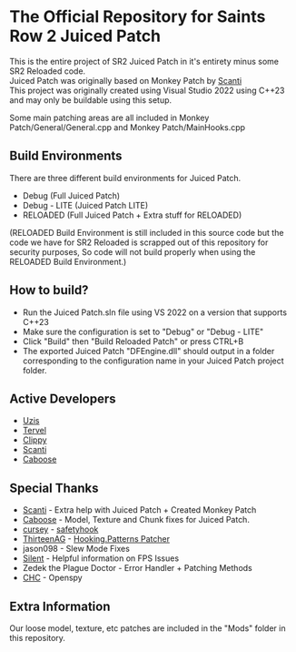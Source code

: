 # The Official Repository for Saints Row 2 Juiced Patch
This is the entire project of SR2 Juiced Patch in it's entirety minus some SR2 Reloaded code. \
Juiced Patch was originally based on Monkey Patch by [Scanti](https://github.com/scanti2) \
This project was originally created using Visual Studio 2022 using C++23 and may only be buildable using this setup.

Some main patching areas are all included in Monkey Patch/General/General.cpp and Monkey Patch/MainHooks.cpp

## Build Environments
There are three different build environments for Juiced Patch.
- Debug (Full Juiced Patch)
- Debug - LITE (Juiced Patch LITE)
- RELOADED (Full Juiced Patch + Extra stuff for RELOADED)

(RELOADED Build Environment is still included in this source code but the code we have for SR2 Reloaded is scrapped out of
this repository for security purposes, So code will not build properly when using the RELOADED Build Environment.)

## How to build?
- Run the Juiced Patch.sln file using VS 2022 on a version that supports C++23
- Make sure the configuration is set to "Debug" or "Debug - LITE"
- Click "Build" then "Build Reloaded Patch" or press CTRL+B
- The exported Juiced Patch "DFEngine.dll" should output in a folder corresponding to the configuration name in your Juiced Patch project folder.

## Active Developers
- [Uzis](https://github.com/theuzis)
- [Tervel](https://github.com/Tervel1337)
- [Clippy](https://github.com/Clippy95)
- [Scanti](https://github.com/scanti2)
- [Caboose](https://github.com/CabooseSayzWTF)

## Special Thanks
- [Scanti](https://github.com/scanti2) - Extra help with Juiced Patch + Created Monkey Patch
- [Caboose](https://github.com/CabooseSayzWTF) - Model, Texture and Chunk fixes for Juiced Patch.
- [cursey](https://github.com/cursey) - [safetyhook](https://github.com/cursey/safetyhook)
- [ThirteenAG](https://github.com/ThirteenAG) - [Hooking.Patterns Patcher](https://github.com/ThirteenAG/Hooking.Patterns)
- jason098 - Slew Mode Fixes
- [Silent](https://github.com/CookiePLMonster) - Helpful information on FPS Issues
- Zedek the Plague Doctor - Error Handler + Patching Methods
- [CHC](https://github.com/chc) - Openspy


## Extra Information
Our loose model, texture, etc patches are included in the "Mods" folder in this repository.




